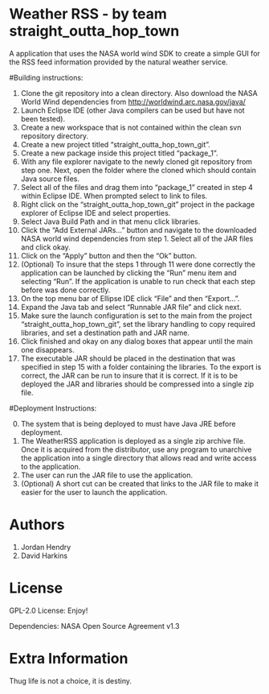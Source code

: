 # Weather RSS - by team straight_outta_hop_town
A application that uses the NASA world wind SDK to create a simple GUI for the RSS feed information provided by the natural weather service.

#Building instructions:
1.	Clone the git repository into a clean directory. Also download the NASA World Wind dependencies from http://worldwind.arc.nasa.gov/java/ 
2.	Launch Eclipse IDE (other Java compilers can be used but have not been tested).
3.	Create a new workspace that is not contained within the clean svn repository directory.
4.	Create a new project titled “straight_outta_hop_town_git”.
5.	Create a new package inside this project titled “package_1”.
6.	With any file explorer navigate to the newly cloned git repository from step one. Next, open the folder where the cloned which should contain Java source files.
7.	Select all of the files and drag them into “package_1” created in step 4 within Eclipse IDE. When prompted select to link to files.
8.	Right click on the “straight_outta_hop_town_git” project in the package explorer of Eclipse IDE and select properties.
9.	Select Java Build Path and in that menu click libraries.
10.	Click the “Add External JARs…” button and navigate to the downloaded NASA world wind dependencies from step 1. Select all of the JAR files and click okay.
11.	Click on the “Apply” button and then the “Ok” button.
12.	(Optional) To insure that the steps 1 through 11 were done correctly the application can be launched by clicking the “Run” menu item and selecting “Run”. If the application is unable to run check that each step before was done correctly.
13.	On the top menu bar of Ellipse IDE click “File” and then “Export…”.
14.	Expand the Java tab and select “Runnable JAR file” and click next.
15.	Make sure the launch configuration is set to the main from the project “straight_outta_hop_town_git”, set the library handling to copy required libraries, and set a destination path and JAR name. 
16.	 Click finished and okay on any dialog boxes that appear until the main one disappears.
17.	 The executable JAR should be placed in the destination that was specified in step 15 with a folder containing the libraries. To the export is correct, the JAR can be run to insure that it is correct. If it is to be deployed the JAR and libraries should be compressed into a single zip file.

#Deployment Instructions:

0.	The system that is being deployed to must have Java JRE before deployment.
1.	The WeatherRSS application is deployed as a single zip archive file. Once it is acquired from the distributor, use any program to unarchive the application into a single directory that allows read and write access to the application.
2.	The user can run the JAR file to use the application.
3.	(Optional) A short cut can be created that links to the JAR file to make it easier for the user to launch the application.

# Authors
1. Jordan Hendry
2. David Harkins

# License
GPL-2.0 License: Enjoy!

Dependencies: NASA Open Source Agreement v1.3

# Extra Information
Thug life is not a choice, it is destiny.
